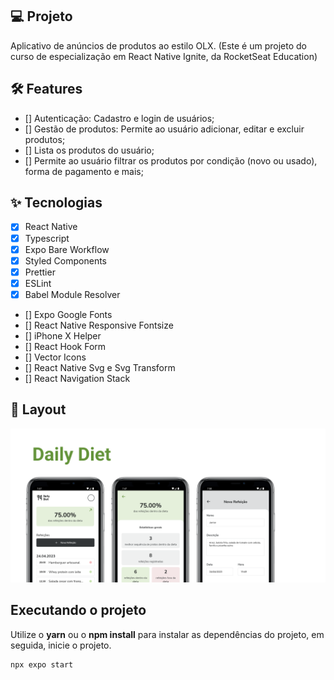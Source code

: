 ## 💻 Projeto

Aplicativo de anúncios de produtos ao estilo OLX.
(Este é um projeto do curso de especialização em React Native Ignite, da RocketSeat Education)

## :hammer_and_wrench: Features

- [] Autenticação: Cadastro e login de usuários;
- [] Gestão de produtos: Permite ao usuário adicionar, editar e excluir produtos;
- [] Lista os produtos do usuário;
- [] Permite ao usuário filtrar os produtos por condição (novo ou usado), forma de pagamento e mais;

## ✨ Tecnologias

- [x] React Native
- [x] Typescript
- [x] Expo Bare Workflow
- [x] Styled Components
- [x] Prettier
- [x] ESLint
- [x] Babel Module Resolver
- [] Expo Google Fonts
- [] React Native Responsive Fontsize
- [] iPhone X Helper
- [] React Hook Form
- [] Vector Icons
- [] React Native Svg e Svg Transform
- [] React Navigation Stack

## 🔖 Layout

![alt text](https://github.com/va-p/Daily-Diet/blob/main/screenShots/Graph.png?raw=true)

## Executando o projeto

Utilize o **yarn** ou o **npm install** para instalar as dependências do projeto, em seguida, inicie o projeto.

```cl
npx expo start
```
